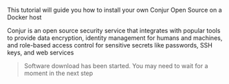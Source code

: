 This tutorial will guide you how to install your own Conjur Open Source on a Docker host

Conjur is an open source security service that integrates with popular tools to provide data encryption, identity management for humans and machines, and role-based access control for sensitive secrets like passwords, SSH keys, and web services

> Software download has been started.  You may need to wait for a moment in the next step
